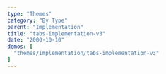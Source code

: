 ```yaml
---
type: "Themes"
category: "By Type"
parent: "Implementation"
title: "tabs-implementation-v3"
date: "2000-10-10"
demos: [
  "themes/implementation/tabs-implementation-v3"
]
---
```

